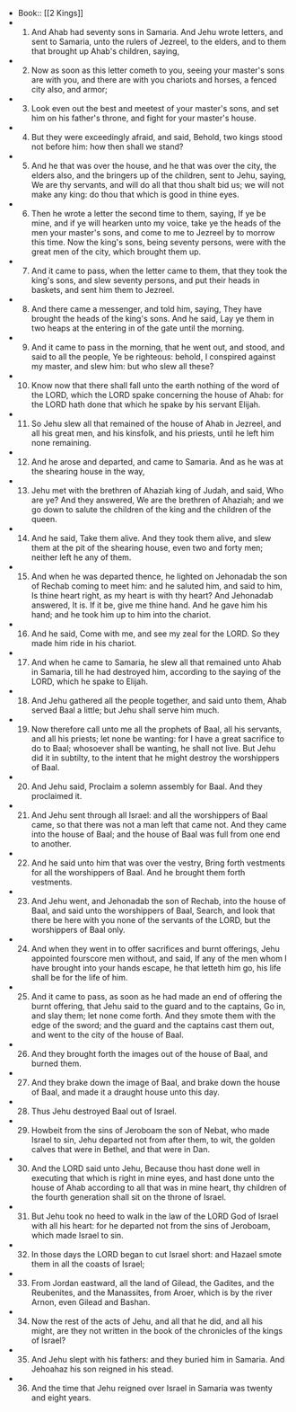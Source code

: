 - Book:: [[2 Kings]]
- 1. And Ahab had seventy sons in Samaria. And Jehu wrote letters, and sent to Samaria, unto the rulers of Jezreel, to the elders, and to them that brought up Ahab's children, saying,
- 2. Now as soon as this letter cometh to you, seeing your master's sons are with you, and there are with you chariots and horses, a fenced city also, and armor;
- 3. Look even out the best and meetest of your master's sons, and set him on his father's throne, and fight for your master's house.
- 4. But they were exceedingly afraid, and said, Behold, two kings stood not before him: how then shall we stand?
- 5. And he that was over the house, and he that was over the city, the elders also, and the bringers up of the children, sent to Jehu, saying, We are thy servants, and will do all that thou shalt bid us; we will not make any king: do thou that which is good in thine eyes.
- 6. Then he wrote a letter the second time to them, saying, If ye be mine, and if ye will hearken unto my voice, take ye the heads of the men your master's sons, and come to me to Jezreel by to morrow this time. Now the king's sons, being seventy persons, were with the great men of the city, which brought them up.
- 7. And it came to pass, when the letter came to them, that they took the king's sons, and slew seventy persons, and put their heads in baskets, and sent him them to Jezreel.
- 8. And there came a messenger, and told him, saying, They have brought the heads of the king's sons. And he said, Lay ye them in two heaps at the entering in of the gate until the morning.
- 9. And it came to pass in the morning, that he went out, and stood, and said to all the people, Ye be righteous: behold, I conspired against my master, and slew him: but who slew all these?
- 10. Know now that there shall fall unto the earth nothing of the word of the LORD, which the LORD spake concerning the house of Ahab: for the LORD hath done that which he spake by his servant Elijah.
- 11. So Jehu slew all that remained of the house of Ahab in Jezreel, and all his great men, and his kinsfolk, and his priests, until he left him none remaining.
- 12. And he arose and departed, and came to Samaria. And as he was at the shearing house in the way,
- 13. Jehu met with the brethren of Ahaziah king of Judah, and said, Who are ye? And they answered, We are the brethren of Ahaziah; and we go down to salute the children of the king and the children of the queen.
- 14. And he said, Take them alive. And they took them alive, and slew them at the pit of the shearing house, even two and forty men; neither left he any of them.
- 15. And when he was departed thence, he lighted on Jehonadab the son of Rechab coming to meet him: and he saluted him, and said to him, Is thine heart right, as my heart is with thy heart? And Jehonadab answered, It is. If it be, give me thine hand. And he gave him his hand; and he took him up to him into the chariot.
- 16. And he said, Come with me, and see my zeal for the LORD. So they made him ride in his chariot.
- 17. And when he came to Samaria, he slew all that remained unto Ahab in Samaria, till he had destroyed him, according to the saying of the LORD, which he spake to Elijah.
- 18. And Jehu gathered all the people together, and said unto them, Ahab served Baal a little; but Jehu shall serve him much.
- 19. Now therefore call unto me all the prophets of Baal, all his servants, and all his priests; let none be wanting: for I have a great sacrifice to do to Baal; whosoever shall be wanting, he shall not live. But Jehu did it in subtilty, to the intent that he might destroy the worshippers of Baal.
- 20. And Jehu said, Proclaim a solemn assembly for Baal. And they proclaimed it.
- 21. And Jehu sent through all Israel: and all the worshippers of Baal came, so that there was not a man left that came not. And they came into the house of Baal; and the house of Baal was full from one end to another.
- 22. And he said unto him that was over the vestry, Bring forth vestments for all the worshippers of Baal. And he brought them forth vestments.
- 23. And Jehu went, and Jehonadab the son of Rechab, into the house of Baal, and said unto the worshippers of Baal, Search, and look that there be here with you none of the servants of the LORD, but the worshippers of Baal only.
- 24. And when they went in to offer sacrifices and burnt offerings, Jehu appointed fourscore men without, and said, If any of the men whom I have brought into your hands escape, he that letteth him go, his life shall be for the life of him.
- 25. And it came to pass, as soon as he had made an end of offering the burnt offering, that Jehu said to the guard and to the captains, Go in, and slay them; let none come forth. And they smote them with the edge of the sword; and the guard and the captains cast them out, and went to the city of the house of Baal.
- 26. And they brought forth the images out of the house of Baal, and burned them.
- 27. And they brake down the image of Baal, and brake down the house of Baal, and made it a draught house unto this day.
- 28. Thus Jehu destroyed Baal out of Israel.
- 29. Howbeit from the sins of Jeroboam the son of Nebat, who made Israel to sin, Jehu departed not from after them, to wit, the golden calves that were in Bethel, and that were in Dan.
- 30. And the LORD said unto Jehu, Because thou hast done well in executing that which is right in mine eyes, and hast done unto the house of Ahab according to all that was in mine heart, thy children of the fourth generation shall sit on the throne of Israel.
- 31. But Jehu took no heed to walk in the law of the LORD God of Israel with all his heart: for he departed not from the sins of Jeroboam, which made Israel to sin.
- 32. In those days the LORD began to cut Israel short: and Hazael smote them in all the coasts of Israel;
- 33. From Jordan eastward, all the land of Gilead, the Gadites, and the Reubenites, and the Manassites, from Aroer, which is by the river Arnon, even Gilead and Bashan.
- 34. Now the rest of the acts of Jehu, and all that he did, and all his might, are they not written in the book of the chronicles of the kings of Israel?
- 35. And Jehu slept with his fathers: and they buried him in Samaria. And Jehoahaz his son reigned in his stead.
- 36. And the time that Jehu reigned over Israel in Samaria was twenty and eight years.
